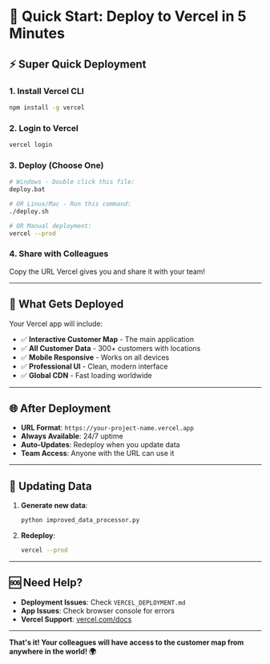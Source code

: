# 🚀 Quick Start: Deploy to Vercel in 5 Minutes

## ⚡ Super Quick Deployment

### 1. Install Vercel CLI
```bash
npm install -g vercel
```

### 2. Login to Vercel
```bash
vercel login
```

### 3. Deploy (Choose One)
```bash
# Windows - Double click this file:
deploy.bat

# OR Linux/Mac - Run this command:
./deploy.sh

# OR Manual deployment:
vercel --prod
```

### 4. Share with Colleagues
Copy the URL Vercel gives you and share it with your team!

---

## 📁 What Gets Deployed

Your Vercel app will include:
- ✅ **Interactive Customer Map** - The main application
- ✅ **All Customer Data** - 300+ customers with locations
- ✅ **Mobile Responsive** - Works on all devices
- ✅ **Professional UI** - Clean, modern interface
- ✅ **Global CDN** - Fast loading worldwide

---

## 🌐 After Deployment

- **URL Format**: `https://your-project-name.vercel.app`
- **Always Available**: 24/7 uptime
- **Auto-Updates**: Redeploy when you update data
- **Team Access**: Anyone with the URL can use it

---

## 🔄 Updating Data

1. **Generate new data**:
   ```bash
   python improved_data_processor.py
   ```

2. **Redeploy**:
   ```bash
   vercel --prod
   ```

---

## 🆘 Need Help?

- **Deployment Issues**: Check `VERCEL_DEPLOYMENT.md`
- **App Issues**: Check browser console for errors
- **Vercel Support**: [vercel.com/docs](https://vercel.com/docs)

---

**That's it! Your colleagues will have access to the customer map from anywhere in the world! 🌍**
